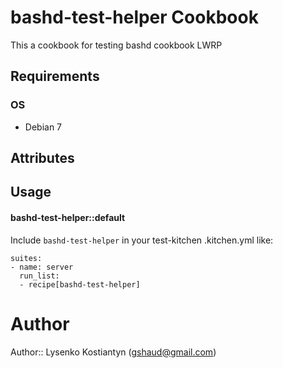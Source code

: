 bashd-test-helper Cookbook
============================

This a cookbook for testing bashd cookbook LWRP

Requirements
------------

### OS

* Debian 7

Attributes
----------

Usage
-----
#### bashd-test-helper::default

Include `bashd-test-helper` in your test-kitchen .kitchen.yml like:

```
suites:
- name: server
  run_list:
  - recipe[bashd-test-helper]
```

# Author

Author:: Lysenko Kostiantyn (<gshaud@gmail.com>)
